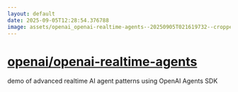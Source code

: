 ```yaml
---
layout: default
date: 2025-09-05T12:28:54.376788
image: assets/openai_openai-realtime-agents--20250905T021619732--cropped.png
---
```


# [openai/openai-realtime-agents](https://github.com/openai/openai-realtime-agents)

demo of advanced realtime AI agent patterns using OpenAI Agents SDK
